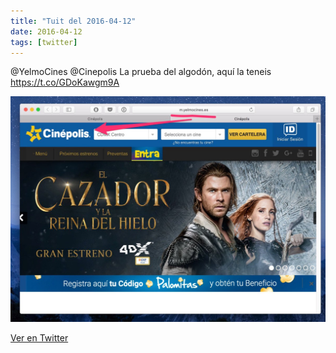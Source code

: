 ```yaml
---
title: "Tuit del 2016-04-12"
date: 2016-04-12
tags: [twitter]
---
```


@YelmoCines @Cinepolis La prueba del algodón, aquí la teneis https://t.co/GDoKawgm9A

![Imagen](/assets/images/719831412443082753-Cf1a2mqW8AApjjx.jpg)

[Ver en Twitter](https://twitter.com/i/web/status/719831412443082753)
